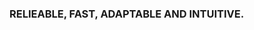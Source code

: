 ### RELIEABLE, FAST, ADAPTABLE AND INTUITIVE. 

<!--
**aitorzaldua/aitorzaldua** is a ✨ _special_ ✨ repository because its `README.md` (this file) appears on your GitHub profile.

- Find the hardest work of the planet and you don´t have to work your entire life
- Go big or Go home
- We need to work with tools that are fair to our lives: We love our environment, our families and our way of life.
- Fair software is:
- Fast, Adaptable, Intuitive, Reliable.
-->

